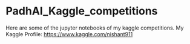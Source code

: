 # PadhAI_Kaggle_competitions
Here are some of the jupyter notebooks of my kaggle competitions.
My Kaggle Profile: https://www.kaggle.com/nishant911

